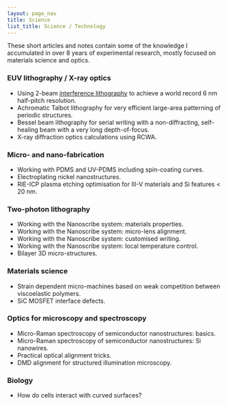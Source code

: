 ```yaml
---
layout: page_nav
title: Science
list_title: Science / Technology
---
```


These short articles and notes contain some of the knowledge I accumulated in over 8 years of experimental research, mostly focused on materials science and optics.

### EUV lithography / X-ray optics

- Using 2-beam [interference lithography](scitech/proj1.html) to achieve a world record 6 nm half-pitch resolution.
- Achromatic Talbot lithography for very efficient large-area patterning of periodic structures.
- Bessel beam lithography for serial writing with a non-diffracting, self-healing beam with a very long depth-of-focus.
- X-ray diffraction optics calculations using RCWA.

### Micro- and nano-fabrication

- Working with PDMS and UV-PDMS including spin-coating curves.
- Electroplating nickel nanostructures.
- RIE-ICP plasma etching optimisation for III-V materials and Si features < 20 nm.

### Two-photon lithography

- Working with the Nanoscribe system: materials properties.
- Working with the Nanoscribe system: micro-lens alignment.
- Working with the Nanoscribe system: customised writing.
- Working with the Nanoscribe system: local temperature control.
- Bilayer 3D micro-structures.

### Materials science

- Strain dependent micro-machines based on weak competition between viscoelastic polymers.
- SiC MOSFET interface defects.

### Optics for microscopy and spectroscopy

- Micro-Raman spectroscopy of semiconductor nanostructures: basics.
- Micro-Raman spectroscopy of semiconductor nanostructures: Si nanowires.
- Practical optical alignment tricks.
- DMD alignment for structured illumination microscopy.

### Biology

- How do cells interact with curved surfaces?
